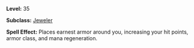 <!-- TITLE: Spell: Pentagonal Crystal Shield -->

**Level:** 35

**Subclass:** [Jeweler](jeweler)

**Spell Effect:** Places earnest armor around you, increasing your hit points, armor class, and mana regeneration.